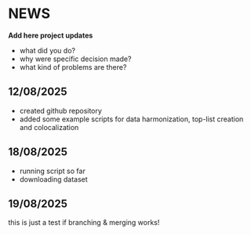 # NEWS

**Add here project updates**

- what did you do? 
- why were specific decision made?
- what kind of problems are there?

## 12/08/2025

- created github repository
- added some example scripts for data harmonization, top-list creation and colocalization

## 18/08/2025
- running script so far
- downloading dataset 

## 19/08/2025

this is just a test if branching & merging works!
